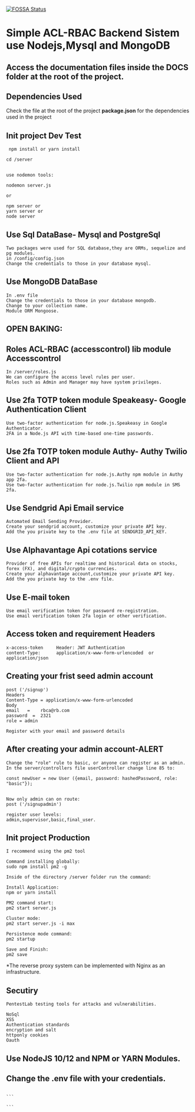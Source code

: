 [![FOSSA Status](https://app.fossa.com/api/projects/git%2Bgithub.com%2FGuillerbr%2Frbac-node-acl-mongo.svg?type=small)](https://app.fossa.com/projects/git%2Bgithub.com%2FGuillerbr%2Frbac-node-acl-mongo?ref=badge_small)

# Simple ACL-RBAC Backend Sistem use Nodejs,Mysql and MongoDB

## Access the documentation files inside the DOCS folder at the root of the project.

## Dependencies Used

Check the file at the root of the project **package.json** for the dependencies used in the project

## Init project Dev Test

` npm install or yarn install`

    cd /server


    use nodemon tools:

    nodemon server.js

    or

    npm server or
    yarn server or
    node server

## Use Sql DataBase- Mysql and PostgreSql

    Two packages were used for SQL database,they are ORMs, sequelize and pg modules.
    in /config/config.json
    Change the credentials to those in your database mysql.

## Use MongoDB DataBase

    In .env file
    Change the credentials to those in your database mongodb.
    Change to your collection name.
    Module ORM Mongoose.

## OPEN BAKING:

## Roles ACL-RBAC (accesscontrol) lib module Accesscontrol

    In /server/roles.js
    We can configure the access level rules per user.
    Roles such as Admin and Manager may have system privileges.

## Use 2fa TOTP token module Speakeasy- Google Authentication Client

    Use two-factor authentication for node.js.Speakeasy in Google Authenticator.
    2FA in a Node.js API with time-based one-time passwords.

## Use 2fa TOTP token module Authy- Authy Twilio Client and API

    Use two-factor authentication for node.js.Authy npm module in Authy app 2fa.
    Use two-factor authentication for node.js.Twilio npm module in SMS 2fa.

## Use Sendgrid Api Email service

    Automated Email Sending Provider.
    Create your sendgrid account, customize your private API key.
    Add the you private key to the .env file at SENDGRID_API_KEY.

## Use Alphavantage Api cotations service

    Provider of free APIs for realtime and historical data on stocks, forex (FX), and digital/crypto currencies.
    Create your alphavantage account,customize your private API key.
    Add the you private key to the .env file.

## Use E-mail token

    Use email verification token for password re-registration.
    Use email verification token 2fa login or other verification.

## Access token and requirement Headers

    x-access-token     Header: JWT Authentication
    content-Type:      application/x-www-form-urlencoded  or  application/json

## Creating your frist seed admin account

    post ('/signup')
    Headers
    Content-Type = application/x-www-form-urlencoded
    Body
    email   =    rbca@rb.com
    password  =  2321
    role = admin

    Register with your email and password details

## After creating your admin account-ALERT

    Change the "role" rule to basic, or anyone can register as an admin.
    In the server/controllers file userController change line 85 to:

    const newUser = new User ({email, password: hashedPassword, role: "basic"});


    Now only admin can on route:
    post ('/signupadmin')

    register user levels:
    admin,supervisor,basic,final_user.

## Init project Production

    I recommend using the pm2 tool

    Command installing globally:
    sudo npm install pm2 -g

    Inside of the directory /server folder run the command:

    Install Application:
    npm or yarn install

    PM2 command start:
    pm2 start server.js

    Cluster mode:
    pm2 start server.js -i max

    Persistence mode command:
    pm2 startup

    Save and Finish:
    pm2 save

\*The reverse proxy system can be implemented with Nginx as an infrastructure.

## Secutiry

    PentestLab testing tools for attacks and vulnerabilities.

    NoSql
    XSS
    Authentication standards
    encryption and salt
    httponly cookies
    Oauth

## Use NodeJS 10/12 and NPM or YARN Modules.

## Change the .env file with your credentials.

````

```

```
````
